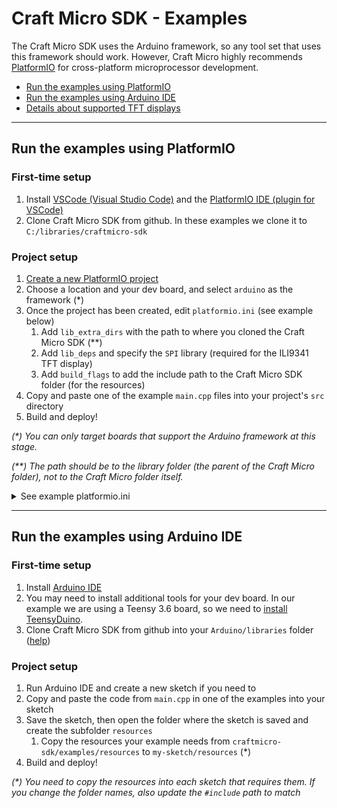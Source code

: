 # Craft Micro SDK - Examples

The Craft Micro SDK uses the Arduino framework, so any tool set that uses this framework should work. However, Craft Micro highly recommends [PlatformIO](https://platformio.org) for cross-platform microprocessor development.

- [Run the examples using PlatformIO](#run-the-examples-using-platformio)
- [Run the examples using Arduino IDE](#run-the-examples-using-arduino-ide)
- [Details about supported TFT displays](Displays.md)

---

## Run the examples using PlatformIO

### First-time setup
1. Install [VSCode (Visual Studio Code)](https://code.visualstudio.com/download) and the [PlatformIO IDE (plugin for VSCode)](https://platformio.org/platformio-ide)
2. Clone Craft Micro SDK from github. In these examples we clone it to `C:/libraries/craftmicro-sdk`

### Project setup
1. [Create a new PlatformIO project](https://docs.platformio.org/en/stable/integration/ide/vscode.html#quick-start)
2. Choose a location and your dev board, and select `arduino` as the framework (*)
3. Once the project has been created, edit `platformio.ini` (see example below)
    1. Add `lib_extra_dirs` with the path to where you cloned the Craft Micro SDK (**)
    2. Add `lib_deps` and specify the `SPI` library (required for the ILI9341 TFT display)
    3. Add `build_flags` to add the include path to the Craft Micro SDK folder (for the resources)
4. Copy and paste one of the example `main.cpp` files into your project's `src` directory
5. Build and deploy!

_(*) You can only target boards that support the Arduino framework at this stage._

_(**) The path should be to the library folder (the parent of the Craft Micro folder), not to the Craft Micro folder itself._

<details>
<summary>See example platformio.ini</summary>
In our example we are targeting the Teensy 3.6 dev board. Our <code>platformio.ini</code> looks like this:

```
[env:teensy36]
platform = teensy
board = teensy36
framework = arduino
lib_deps = SPI
lib_extra_dirs = C:/libraries/
build_flags = -I"C:/libraries/craftmicro-sdk/"
```
</details>

---

## Run the examples using Arduino IDE

### First-time setup
1. Install [Arduino IDE](https://www.arduino.cc/en/software)
2. You may need to install additional tools for your dev board. In our example we are using a Teensy 3.6 board, so we need to [install TeensyDuino](https://www.pjrc.com/teensy/td_download.html).
3. Clone Craft Micro SDK from github into your `Arduino/libraries` folder ([help](https://forum.arduino.cc/t/ino-cant-find-the-library/543190))

### Project setup
1. Run Arduino IDE and create a new sketch if you need to
2. Copy and paste the code from `main.cpp` in one of the examples into your sketch
3. Save the sketch, then open the folder where the sketch is saved and create the subfolder `resources`
    1. Copy the resources your example needs from `craftmicro-sdk/examples/resources` to `my-sketch/resources` (*)
4. Build and deploy!

_(*) You need to copy the resources into each sketch that requires them. If you change the folder names, also update the `#include` path to match_

